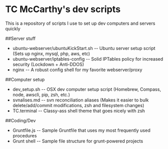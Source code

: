 # TC McCarthy's dev scripts

This is a repository of scripts I use to set up dev computers and servers quickly

##Server stuff
* ubuntu-webserver/ubuntuKickStart.sh -- Ubuntu server setup script (Sets up nginx, mysql, php, aws, etc)
* ubuntu-webserver/iptables-config -- Solid IPTables policy for increased security (Lockdown + Anti-DDOS)
* nginx -- A robust config shell for my favorite webserver/proxy

##Computer setup
* dev_setup.sh -- OSX dev computer setup script (Homebrew, Compass, node, awscli, pip, zsh, etc.)
* svnalises.md -- svn reconciliation aliases (Makes it easier to bulk delete/add/commit modifications, zsh and filesystem changes)
* TC.terminal -- Classy-ass shell theme that goes nicely with zsh

##Coding/Dev
* Gruntfile.js -- Sample Gruntfile that uses my most frequently used procedures
* Grunt shell -- Sample file structure for grunt-powered projects

